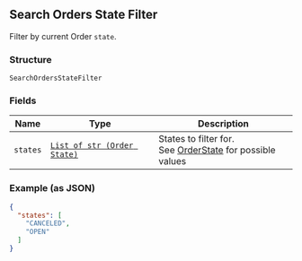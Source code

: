 ## Search Orders State Filter

Filter by current Order `state`.

### Structure

`SearchOrdersStateFilter`

### Fields

| Name | Type | Description |
|  --- | --- | --- |
| `states` | [`List of str (Order State)`](/doc/models/order-state.md) | States to filter for.<br>See [OrderState](./models/order-state.md) for possible values |

### Example (as JSON)

```json
{
  "states": [
    "CANCELED",
    "OPEN"
  ]
}
```

